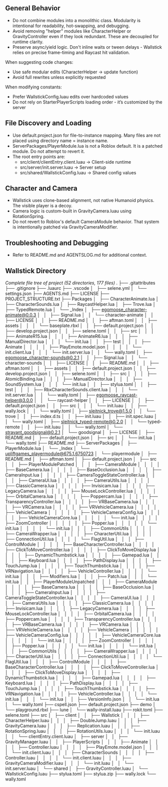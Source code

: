 ## General Behavior
- Do not combine modules into a monolithic class. Modularity is intentional for readability, hot-swapping, and debugging.
- Avoid removing "helper" modules like CharacterHelper or GravityController even if they look redundant. These are decoupled for runtime clarity.
- Preserve async/yield logic. Don't inline waits or tween delays - Wallstick relies on precise frame-timing and Raycast hit validation.

When suggesting code changes:
- Use safe modular edits (CharacterHelper → update function)
- Avoid full rewrites unless explicitly requested

When modifying constants:
- Prefer WallstickConfig.luau edits over hardcoded values
- Do not rely on StarterPlayerScripts loading order - it’s customized by the server

## File Discovery and Loading
- Use default.project.json for file-to-instance mapping. Many files are not placed using directory name = instance name.
- ServerPackages/PlayerModule.lua is not a Roblox default. It is a patched module. Do not attempt to revert it.
- The root entry points are:
    - src/client/clientEntry.client.luau → Client-side runtime
    - src/server/init.server.luau → Server setup
    - src/shared/WallstickConfig.luau → Shared config values

## Character and Camera
- Wallstick uses clone-based alignment, not native Humanoid physics. The visible player is a decoy.
- Camera logic is custom-built in GravityCamera.luau using RotationSpring.
- Do not revert to Roblox's default CameraModule behavior. That system is intentionally patched via GravityCameraModifier.

## Troubleshooting and Debugging
- Refer to README.md and AGENTSLOG.md for additional context.

## Wallstick Directory
_Complete file tree of project (52 directories, 177 files)_
.
├── .gitattributes
├── .gitignore
├── .luaurc
├── .vscode
│   ├── selene.yml
│   └── settings.json
├── AGENTS.md
├── LICENSE
├── PROJECT_STRUCTURE.txt
├── Packages
│   ├── CharacterAnimate.lua
│   ├── CharacterSounds.lua
│   ├── RaycastHelper.lua
│   ├── Trove.lua
│   ├── TypedRemote.lua
│   └── _Index
│       ├── egomoose_character-animate@0.0.3
│       │   ├── Signal.lua
│       │   └── character-animate
│       │       ├── LICENSE
│       │       ├── README.md
│       │       ├── aftman.toml
│       │       ├── assets
│       │       │   └── baseplate.rbxl
│       │       ├── default.project.json
│       │       ├── develop.project.json
│       │       ├── selene.toml
│       │       ├── src
│       │       │   ├── AnimateR15.lua
│       │       │   ├── AnimateR6.lua
│       │       │   ├── ManualDirector.lua
│       │       │   └── init.lua
│       │       ├── test
│       │       │   ├── Animate
│       │       │   │   ├── PlayEmote.model.json
│       │       │   │   └── init.client.lua
│       │       │   └── init.server.lua
│       │       └── wally.toml
│       ├── egomoose_character-sounds@0.2.1
│       │   ├── Signal.lua
│       │   └── character-sounds
│       │       ├── LICENSE
│       │       ├── README.md
│       │       ├── aftman.toml
│       │       ├── assets
│       │       ├── default.project.json
│       │       ├── develop.project.json
│       │       ├── selene.toml
│       │       ├── src
│       │       │   ├── AtomicBinding.lua
│       │       │   ├── ManualDirector.lua
│       │       │   ├── SoundSystem.lua
│       │       │   └── init.lua
│       │       ├── stylua.toml
│       │       ├── test
│       │       │   ├── RbxCharacterSounds.client.lua
│       │       │   └── init.server.lua
│       │       └── wally.toml
│       ├── egomoose_raycast-helper@3.0.0
│       │   └── raycast-helper
│       │       ├── LICENSE
│       │       ├── default.project.json
│       │       ├── src
│       │       │   └── init.luau
│       │       ├── wally.lock
│       │       └── wally.toml
│       ├── sleitnick_trove@1.5.0
│       │   └── trove
│       │       ├── index.d.ts
│       │       ├── init.luau
│       │       ├── init.spec.luau
│       │       └── wally.toml
│       ├── sleitnick_typed-remote@0.2.0
│       │   └── typed-remote
│       │       ├── init.luau
│       │       └── wally.toml
│       └── stravant_goodsignal@0.2.1
│           └── goodsignal
│               ├── LICENSE
│               ├── README.md
│               ├── default.project.json
│               ├── src
│               │   └── init.lua
│               └── wally.toml
├── README.md
├── ServerPackages
│   ├── PlayerModule.lua
│   └── _Index
│       └── upliftgames_playermodule@675.1.6750723
│           └── playermodule
│               ├── README.md
│               ├── aftman.toml
│               ├── default.project.json
│               ├── src
│               │   ├── PlayerModulePatched
│               │   │   ├── CameraModule
│               │   │   │   ├── BaseCamera.lua
│               │   │   │   ├── BaseOcclusion.lua
│               │   │   │   ├── CameraInput.lua
│               │   │   │   ├── CameraToggleStateController.lua
│               │   │   │   ├── CameraUI.lua
│               │   │   │   ├── CameraUtils.lua
│               │   │   │   ├── ClassicCamera.lua
│               │   │   │   ├── Invisicam.lua
│               │   │   │   ├── LegacyCamera.lua
│               │   │   │   ├── MouseLockController.lua
│               │   │   │   ├── OrbitalCamera.lua
│               │   │   │   ├── Poppercam.lua
│               │   │   │   ├── TransparencyController.lua
│               │   │   │   ├── VRBaseCamera.lua
│               │   │   │   ├── VRCamera.lua
│               │   │   │   ├── VRVehicleCamera.lua
│               │   │   │   ├── VehicleCamera
│               │   │   │   │   ├── VehicleCameraConfig.lua
│               │   │   │   │   ├── VehicleCameraCore.lua
│               │   │   │   │   └── init.lua
│               │   │   │   ├── ZoomController
│               │   │   │   │   ├── Popper.lua
│               │   │   │   │   └── init.lua
│               │   │   │   └── init.lua
│               │   │   ├── CommonUtils
│               │   │   │   ├── CameraWrapper.lua
│               │   │   │   ├── CharacterUtil.lua
│               │   │   │   ├── ConnectionUtil.lua
│               │   │   │   └── FlagUtil.lua
│               │   │   ├── ControlModule
│               │   │   │   ├── BaseCharacterController.lua
│               │   │   │   ├── ClickToMoveController.lua
│               │   │   │   ├── ClickToMoveDisplay.lua
│               │   │   │   ├── DynamicThumbstick.lua
│               │   │   │   ├── Gamepad.lua
│               │   │   │   ├── Keyboard.lua
│               │   │   │   ├── PathDisplay.lua
│               │   │   │   ├── TouchJump.lua
│               │   │   │   ├── TouchThumbstick.lua
│               │   │   │   ├── VRNavigation.lua
│               │   │   │   ├── VehicleController.lua
│               │   │   │   └── init.lua
│               │   │   ├── Modifiers.lua
│               │   │   ├── Patch.lua
│               │   │   └── init.lua
│               │   ├── PlayerModuleUnpatched
│               │   │   ├── CameraModule
│               │   │   │   ├── BaseCamera.lua
│               │   │   │   ├── BaseOcclusion.lua
│               │   │   │   ├── CameraInput.lua
│               │   │   │   ├── CameraToggleStateController.lua
│               │   │   │   ├── CameraUI.lua
│               │   │   │   ├── CameraUtils.lua
│               │   │   │   ├── ClassicCamera.lua
│               │   │   │   ├── Invisicam.lua
│               │   │   │   ├── LegacyCamera.lua
│               │   │   │   ├── MouseLockController.lua
│               │   │   │   ├── OrbitalCamera.lua
│               │   │   │   ├── Poppercam.lua
│               │   │   │   ├── TransparencyController.lua
│               │   │   │   ├── VRBaseCamera.lua
│               │   │   │   ├── VRCamera.lua
│               │   │   │   ├── VRVehicleCamera.lua
│               │   │   │   ├── VehicleCamera
│               │   │   │   │   ├── VehicleCameraConfig.lua
│               │   │   │   │   ├── VehicleCameraCore.lua
│               │   │   │   │   └── init.lua
│               │   │   │   ├── ZoomController
│               │   │   │   │   ├── Popper.lua
│               │   │   │   │   └── init.lua
│               │   │   │   └── init.lua
│               │   │   ├── CommonUtils
│               │   │   │   ├── CameraWrapper.lua
│               │   │   │   ├── CharacterUtil.lua
│               │   │   │   ├── ConnectionUtil.lua
│               │   │   │   └── FlagUtil.lua
│               │   │   ├── ControlModule
│               │   │   │   ├── BaseCharacterController.lua
│               │   │   │   ├── ClickToMoveController.lua
│               │   │   │   ├── ClickToMoveDisplay.lua
│               │   │   │   ├── DynamicThumbstick.lua
│               │   │   │   ├── Gamepad.lua
│               │   │   │   ├── Keyboard.lua
│               │   │   │   ├── PathDisplay.lua
│               │   │   │   ├── TouchJump.lua
│               │   │   │   ├── TouchThumbstick.lua
│               │   │   │   ├── VRNavigation.lua
│               │   │   │   ├── VehicleController.lua
│               │   │   │   └── init.lua
│               │   │   └── init.lua
│               │   ├── VersionInfo.json
│               │   └── init.lua
│               └── wally.toml
├── cspell.json
├── default.project.json
├── demo
│   └── playground.rbxl
├── lune
│   └── wally-install.luau
├── rokit.toml
├── selene.toml
├── src
│   ├── client
│   │   ├── Wallstick
│   │   │   ├── CharacterHelper.luau
│   │   │   ├── DoubleJump.luau
│   │   │   ├── GravityCamera.luau
│   │   │   ├── Replication.luau
│   │   │   ├── RotationSpring.luau
│   │   │   ├── RotationUtils.luau
│   │   │   └── init.luau
│   │   └── clientEntry.client.luau
│   ├── server
│   │   ├── GravityManager.luau
│   │   ├── PlayerScripts
│   │   │   ├── Animate
│   │   │   │   ├── Controller.luau
│   │   │   │   ├── PlayEmote.model.json
│   │   │   │   └── init.client.luau
│   │   │   ├── CharacterSounds
│   │   │   │   ├── Controller.luau
│   │   │   │   └── init.client.luau
│   │   │   ├── GravityCameraModifier.luau
│   │   │   └── init.luau
│   │   └── init.server.luau
│   └── shared
│       ├── GravityController.luau
│       └── WallstickConfig.luau
├── stylua.toml
├── stylua.zip
├── wally.lock
└── wally.toml

